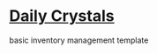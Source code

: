 # <a href="https://dailycrystals.avantgaea.site">Daily Crystals</a>
basic inventory management template
